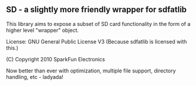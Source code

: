
SD - a slightly more friendly wrapper for sdfatlib
--------------------------------------------------

This library aims to expose a subset of SD card functionality in the
form of a higher level "wrapper" object.

License: GNU General Public License V3
         (Because sdfatlib is licensed with this.)

(C) Copyright 2010 SparkFun Electronics

Now better than ever with optimization, multiple file support, directory handling, etc - ladyada!


